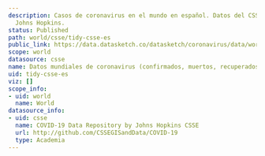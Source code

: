 ```yaml
---
description: Casos de coronavirus en el mundo en español. Datos del CSSE de la universidad
  Johns Hopkins.
status: Published
path: world/csse/tidy-csse-es
public_link: https://data.datasketch.co/datasketch/coronavirus/data/world/csse/tidy-csse-es.csv
scope: world
datasource: csse
name: Datos mundiales de coronavirus (confirmados, muertos, recuperados)
uid: tidy-csse-es
viz: []
scope_info:
- uid: world
  name: World
datasource_info:
- uid: csse
  name: COVID-19 Data Repository by Johns Hopkins CSSE
  url: http://github.com/CSSEGISandData/COVID-19
  type: Academia
---
```


